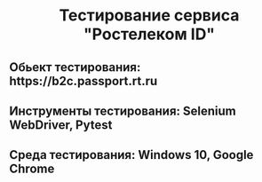 <div align="center"> <h1> Тестирование сервиса "Ростелеком ID" </h1></div>
<h2> Обьект тестирования: https://b2c.passport.rt.ru </h2>
<h2> Инструменты тестирования: Selenium WebDriver, Pytest </h2>
<h2> Среда тестирования: Windows 10, Google Chrome </h2>
